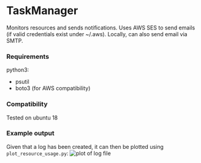 # TaskManager
Monitors resources and sends notifications. Uses AWS SES to send emails (if valid credentials exist under ~/.aws). Locally, can also send email via SMTP.

### Requirements
python3:
  - psutil
  - boto3 (for AWS compatibility)

### Compatibility
Tested on ubuntu 18

### Example output
Given that a log has been created, it can then be plotted using `plot_resource_usage.py`:
![plot of log file](TaskManager/log_2019_2_11_17_33_19_458174.png)
